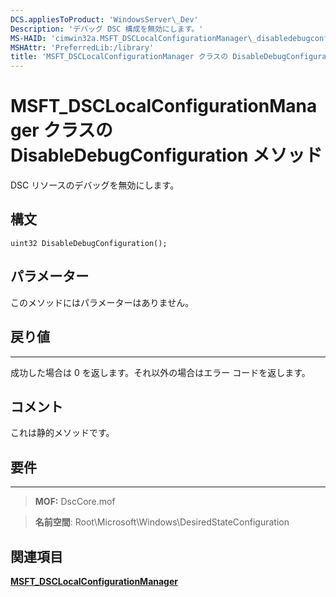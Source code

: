 ```yaml
---
DCS.appliesToProduct: 'WindowsServer\_Dev'
Description: 'デバッグ DSC 構成を無効にします。'
MS-HAID: 'cimwin32a.MSFT_DSCLocalConfigurationManager\_disabledebugconfiguration'
MSHAttr: 'PreferredLib:/library'
title: 'MSFT_DSCLocalConfigurationManager クラスの DisableDebugConfiguration メソッド'
---
```


# MSFT_DSCLocalConfigurationManager クラスの DisableDebugConfiguration メソッド

DSC リソースのデバッグを無効にします。

構文
------

```mof
uint32 DisableDebugConfiguration();
```

パラメーター
----------

このメソッドにはパラメーターはありません。

## 戻り値
------------

成功した場合は 0 を返します。それ以外の場合はエラー コードを返します。

## コメント

これは静的メソッドです。

## 要件
------------
>**MOF:** DscCore.mof

>**名前空間**: Root\Microsoft\Windows\DesiredStateConfiguration


## 関連項目


[**MSFT_DSCLocalConfigurationManager**](msft-dsclocalconfigurationmanager.md)

 

 





<!--HONumber=Apr16_HO2-->


